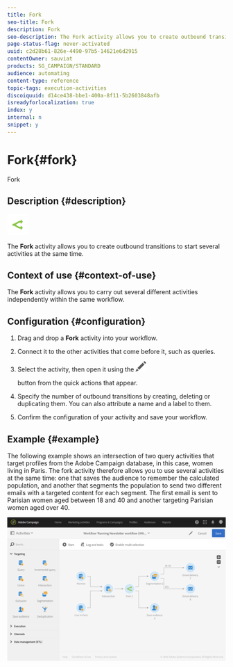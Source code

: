 ```yaml
---
title: Fork
seo-title: Fork
description: Fork
seo-description: The Fork activity allows you to create outbound transitions to start several activities at the same time.
page-status-flag: never-activated
uuid: c2d28b61-826e-4490-97b5-14621e6d2915
contentOwner: sauviat
products: SG_CAMPAIGN/STANDARD
audience: automating
content-type: reference
topic-tags: execution-activities
discoiquuid: d14ce438-bbe1-400a-8f11-5b2603848afb
isreadyforlocalization: true
index: y
internal: n
snippet: y
---
```


# Fork{#fork}

Fork

## Description {#description}

![](assets/fork.png)

The **Fork** activity allows you to create outbound transitions to start several activities at the same time.

## Context of use {#context-of-use}

The **Fork** activity allows you to carry out several different activities independently within the same workflow.

## Configuration {#configuration}

1. Drag and drop a **Fork** activity into your workflow.
1. Connect it to the other activities that come before it, such as queries.
1. Select the activity, then open it using the  ![](assets/edit_darkgrey-24px.png)

   button from the quick actions that appear.
1. Specify the number of outbound transitions by creating, deleting or duplicating them. You can also attribute a name and a label to them.
1. Confirm the configuration of your activity and save your workflow.

## Example {#example}

The following example shows an intersection of two query activities that target profiles from the Adobe Campaign database, in this case, women living in Paris. The fork activity therefore allows you to use several activities at the same time: one that saves the audience to remember the calculated population, and another that segments the population to send two different emails with a targeted content for each segment. The first email is sent to Parisian women aged between 18 and 40 and another targeting Parisian women aged over 40.

![](assets/wkf_fork_example.png)

